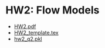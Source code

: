 # HW2: Flow Models
* [HW2.pdf](https://drive.google.com/file/d/1xs9fFCrPs3c9HNnOlmgen1ZnLfs26VVM/view?usp=sharing)
* [HW2_template.tex](https://drive.google.com/file/d/1OEOcGHukFJvHF247kBiJJijrX8Zl4Gnh/view?usp=sharing)
* [hw2_q2.pkl](https://drive.google.com/open?id=1OJWRb5XakWPL_rZFYDS588ktwXViMYP7)

